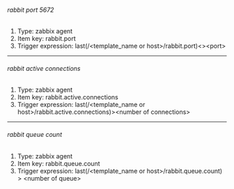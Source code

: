 ###### rabbit port 5672
1. Type: zabbix agent
2. Item key: rabbit.port
3. Trigger expression: last(/<template_name or host>/rabbit.port)\<\>\<port\>
***
###### rabbit active connections
1. Type: zabbix agent
2. Item key: rabbit.active.connections
3. Trigger expression: last(/<template_name or host>/rabbit.active.connections)\>\<number of connections\>
***
###### rabbit queue count
1. Type: zabbix agent
2. Item key: rabbit.queue.count
3. Trigger expression: last(/<template_name or host>/rabbit.queue.count) \> \<number of queue\>